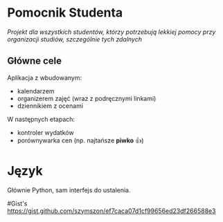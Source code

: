 # Pomocnik Studenta

_Projekt dla wszystkich studentów, którzy potrzebują lekkiej pomocy przy organizacji studiów, szczególnie tych zdalnych_

## Główne cele

Aplikacja z wbudowanym:
* kalendarzem
* organizerem zajęć (wraz z podręcznymi linkami)
* dziennikiem z ocenami

W następnych etapach:
* kontroler wydatków
* porównywarka cen (np. najtańsze **piwko** :+1:)

# Język 
Głównie Python, sam interfejs do ustalenia.


#Gist's
https://gist.github.com/szymszon/ef7caca07d1cf99656ed23df266588e3
